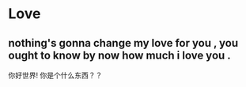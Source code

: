 # Love
## nothing's gonna change my love for you , you ought to know by now how much i love you .

你好世界!
你是个什么东西？？
